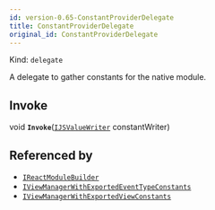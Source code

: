```yaml
---
id: version-0.65-ConstantProviderDelegate
title: ConstantProviderDelegate
original_id: ConstantProviderDelegate
---
```


Kind: `delegate`

A delegate to gather constants for the native module.

## Invoke
void **`Invoke`**([`IJSValueWriter`](IJSValueWriter) constantWriter)





## Referenced by
- [`IReactModuleBuilder`](IReactModuleBuilder)
- [`IViewManagerWithExportedEventTypeConstants`](IViewManagerWithExportedEventTypeConstants)
- [`IViewManagerWithExportedViewConstants`](IViewManagerWithExportedViewConstants)
